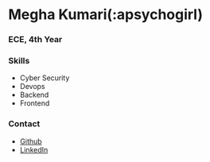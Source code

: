 # Megha Kumari(:apsychogirl)

### ECE, 4th Year

### Skills
- Cyber Security
- Devops
- Backend
- Frontend

### Contact
- [Github](https://github.com/apsychogirl)
- [LinkedIn](https://linkedin.com/in/apsychogirl)
